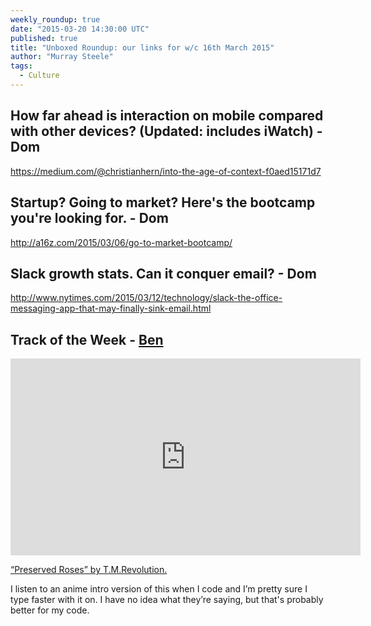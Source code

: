 ```yaml
---
weekly_roundup: true
date: "2015-03-20 14:30:00 UTC"
published: true
title: "Unboxed Roundup: our links for w/c 16th March 2015"
author: "Murray Steele"
tags:
  - Culture
---
```


## How far ahead is interaction on mobile compared with other devices? (Updated: includes iWatch) - Dom

https://medium.com/@christianhern/into-the-age-of-context-f0aed15171d7

## Startup? Going to market? Here's the bootcamp you're looking for. - Dom

http://a16z.com/2015/03/06/go-to-market-bootcamp/

## Slack growth stats. Can it conquer email? - Dom

http://www.nytimes.com/2015/03/12/technology/slack-the-office-messaging-app-that-may-finally-sink-email.html

## Track of the Week - [Ben](/people#ben-wong)

<iframe width="560" height="315" src="https://www.youtube.com/embed/zynxSanDBzg" frameborder="0" allowfullscreen></iframe>

[“Preserved Roses” by T.M.Revolution.](https://www.youtube.com/watch?v=zynxSanDBzg)

I listen to an anime intro version of this when I code and I’m pretty
sure I type faster with it on. I have no idea what they’re saying, but that's
probably better for my code.
